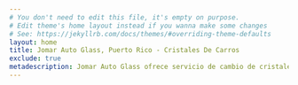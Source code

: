 ```yaml
---
# You don't need to edit this file, it's empty on purpose.
# Edit theme's home layout instead if you wanna make some changes
# See: https://jekyllrb.com/docs/themes/#overriding-theme-defaults
layout: home
title: Jomar Auto Glass, Puerto Rico - Cristales De Carros
exclude: true
metadescription: Jomar Auto Glass ofrece servicio de cambio de cristales para todo tipo de carro, guagua o camión en Puerto Rico y Vieques.
---
```

